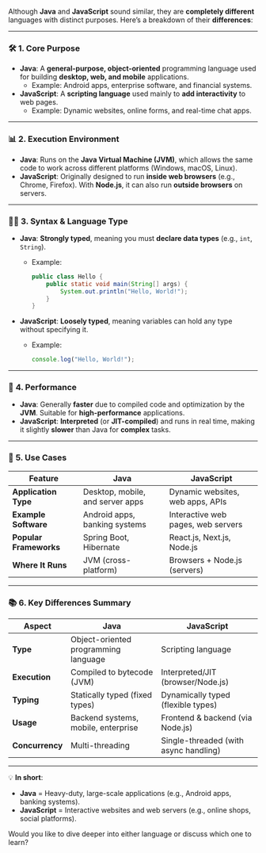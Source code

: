 Although **Java** and **JavaScript** sound similar, they are **completely different** languages with distinct purposes. Here’s a breakdown of their **differences**:

---

### 🛠️ **1. Core Purpose**

- **Java**: A **general-purpose, object-oriented** programming language used for building **desktop, web, and mobile** applications.
    - Example: Android apps, enterprise software, and financial systems.
- **JavaScript**: A **scripting language** used mainly to **add interactivity** to web pages.
    - Example: Dynamic websites, online forms, and real-time chat apps.

---

### 📊 **2. Execution Environment**

- **Java**: Runs on the **Java Virtual Machine (JVM)**, which allows the same code to work across different platforms (Windows, macOS, Linux).
- **JavaScript**: Originally designed to run **inside web browsers** (e.g., Chrome, Firefox). With **Node.js**, it can also run **outside browsers** on servers.

---

### 🧑‍💻 **3. Syntax & Language Type**

- **Java**: **Strongly typed**, meaning you must **declare data types** (e.g., `int`, `String`).
    - Example:
        
        ```java
        public class Hello {
            public static void main(String[] args) {
                System.out.println("Hello, World!");
            }
        }
        ```
        
- **JavaScript**: **Loosely typed**, meaning variables can hold any type without specifying it.
    - Example:
        
        ```javascript
        console.log("Hello, World!");
        ```
        

---

### 🚀 **4. Performance**

- **Java**: Generally **faster** due to compiled code and optimization by the **JVM**. Suitable for **high-performance** applications.
- **JavaScript**: **Interpreted** (or **JIT-compiled**) and runs in real time, making it slightly **slower** than Java for **complex** tasks.

---

### 🔗 **5. Use Cases**

|Feature|**Java**|**JavaScript**|
|---|---|---|
|**Application Type**|Desktop, mobile, and server apps|Dynamic websites, web apps, APIs|
|**Example Software**|Android apps, banking systems|Interactive web pages, web servers|
|**Popular Frameworks**|Spring Boot, Hibernate|React.js, Next.js, Node.js|
|**Where It Runs**|JVM (cross-platform)|Browsers + Node.js (servers)|

---

### 📚 **6. Key Differences Summary**

|Aspect|**Java**|**JavaScript**|
|---|---|---|
|**Type**|Object-oriented programming language|Scripting language|
|**Execution**|Compiled to bytecode (JVM)|Interpreted/JIT (browser/Node.js)|
|**Typing**|Statically typed (fixed types)|Dynamically typed (flexible types)|
|**Usage**|Backend systems, mobile, enterprise|Frontend & backend (via Node.js)|
|**Concurrency**|Multi-threading|Single-threaded (with async handling)|

---

💡 **In short**:

- **Java** = Heavy-duty, large-scale applications (e.g., Android apps, banking systems).
- **JavaScript** = Interactive websites and web servers (e.g., online shops, social platforms).

Would you like to dive deeper into either language or discuss which one to learn?